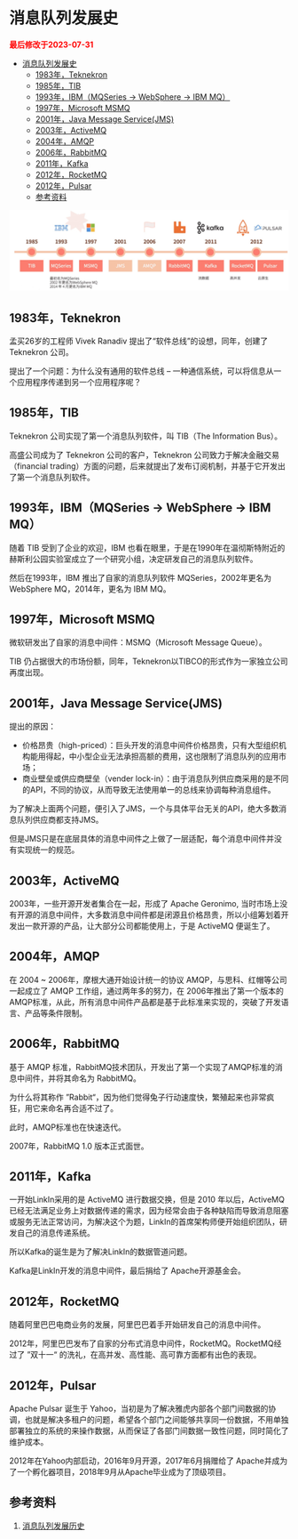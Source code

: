 # 消息队列发展史

<strong><font color="red">最后修改于2023-07-31</font></strong>

- [消息队列发展史](#消息队列发展史)
  - [1983年，Teknekron](#1983年teknekron)
  - [1985年，TIB](#1985年tib)
  - [1993年，IBM（MQSeries → WebSphere → IBM MQ）](#1993年ibmmqseries--websphere--ibm-mq)
  - [1997年，Microsoft MSMQ](#1997年microsoft-msmq)
  - [2001年，Java Message Service(JMS)](#2001年java-message-servicejms)
  - [2003年，ActiveMQ](#2003年activemq)
  - [2004年，AMQP](#2004年amqp)
  - [2006年，RabbitMQ](#2006年rabbitmq)
  - [2011年，Kafka](#2011年kafka)
  - [2012年，RocketMQ](#2012年rocketmq)
  - [2012年，Pulsar](#2012年pulsar)
  - [参考资料](#参考资料)


<div align=center><img src="./message-queue-timeline/message-queue-histroy.jpg"></div>

## 1983年，Teknekron
孟买26岁的工程师 Vivek Ranadiv 提出了“软件总线”的设想，同年，创建了 Teknekron 公司。

提出了一个问题：为什么没有通用的软件总线 – 一种通信系统，可以将信息从一个应用程序传递到另一个应用程序呢？

## 1985年，TIB
Teknekron 公司实现了第一个消息队列软件，叫 TIB（The Information Bus）。

高盛公司成为了 Teknekron 公司的客户，Teknekron 公司致力于解决金融交易（financial trading）方面的问题，后来就提出了发布订阅机制，并基于它开发出了第一个消息队列软件。

## 1993年，IBM（MQSeries → WebSphere → IBM MQ）
随着 TIB 受到了企业的欢迎，IBM 也看在眼里，于是在1990年在温彻斯特附近的赫斯利公园实验室成立了一个研究小组，决定研发自己的消息队列软件。

然后在1993年，IBM 推出了自家的消息队列软件 MQSeries，2002年更名为WebSphere MQ，2014年，更名为 IBM MQ。

## 1997年，Microsoft MSMQ
微软研发出了自家的消息中间件：MSMQ（Microsoft Message Queue）。

TIB 仍占据很大的市场份额，同年，Teknekron以TIBCO的形式作为一家独立公司再度出现。

## 2001年，Java Message Service(JMS)
提出的原因：
* 价格昂贵（high-priced）：巨头开发的消息中间件价格昂贵，只有大型组织机构能用得起，中小型企业无法承担高额的费用，这也限制了消息队列的应用市场；
* 商业壁垒或供应商壁垒（vender lock-in）：由于消息队列供应商采用的是不同的API，不同的协议，从而导致无法使用单一的总线来协调每种消息组件。

为了解决上面两个问题，便引入了JMS，一个与具体平台无关的API，绝大多数消息队列供应商都支持JMS。

但是JMS只是在底层具体的消息中间件之上做了一层适配，每个消息中间件并没有实现统一的规范。

## 2003年，ActiveMQ
2003年，一些开源开发者集合在一起，形成了 Apache Geronimo, 当时市场上没有开源的消息中间件，大多数消息中间件都是闭源且价格昂贵，所以小组筹划着开发出一款开源的产品，让大部分公司都能使用上，于是 ActiveMQ 便诞生了。

## 2004年，AMQP
在 2004 ~ 2006年，摩根大通开始设计统一的协议 AMQP，与思科、红帽等公司一起成立了 AMQP 工作组，通过两年多的努力，在 2006年推出了第一个版本的AMQP标准，从此，所有消息中间件产品都是基于此标准来实现的，突破了开发语言、产品等条件限制。

## 2006年，RabbitMQ
基于 AMQP 标准，RabbitMQ技术团队，开发出了第一个实现了AMQP标准的消息中间件，并将其命名为 RabbitMQ。

为什么将其称作 ”Rabbit“，因为他们觉得兔子行动速度快，繁殖起来也非常疯狂，用它来命名再合适不过了。

此时，AMQP标准也在快速迭代。

2007年，RabbitMQ 1.0 版本正式面世。

## 2011年，Kafka
一开始LinkIn采用的是 ActiveMQ 进行数据交换，但是 2010 年以后，ActiveMQ 已经无法满足业务上对数据传递的需求，因为经常会由于各种缺陷而导致消息阻塞或服务无法正常访问，为解决这个为题，LinkIn的首席架构师便开始组织团队，研发自己的消息传递系统。

所以Kafka的诞生是为了解决LinkIn的数据管道问题。

Kafka是LinkIn开发的消息中间件，最后捐给了 Apache开源基金会。

## 2012年，RocketMQ
随着阿里巴巴电商业务的发展，阿里巴巴着手开始研发自己的消息中间件。

2012年，阿里巴巴发布了自家的分布式消息中间件，RocketMQ。RocketMQ经过了 ”双十一“ 的洗礼，在高并发、高性能、高可靠方面都有出色的表现。

## 2012年，Pulsar
Apache Pulsar 诞生于 Yahoo，当初是为了解决雅虎内部各个部门间数据的协调，也就是解决多租户的问题，希望各个部门之间能够共享同一份数据，不用单独部署独立的系统的来操作数据，从而保证了各部门间数据一致性问题，同时简化了维护成本。

2012年在Yahoo内部启动，2016年9月开源，2017年6月捐赠给了 Apache并成为了一个孵化器项目，2018年9月从Apache毕业成为了顶级项目。

## 参考资料
1. [消息队列发展历史](https://aris.org.cn/archives/xiao-xi-dui-lie-fa-zhan-li-shi)